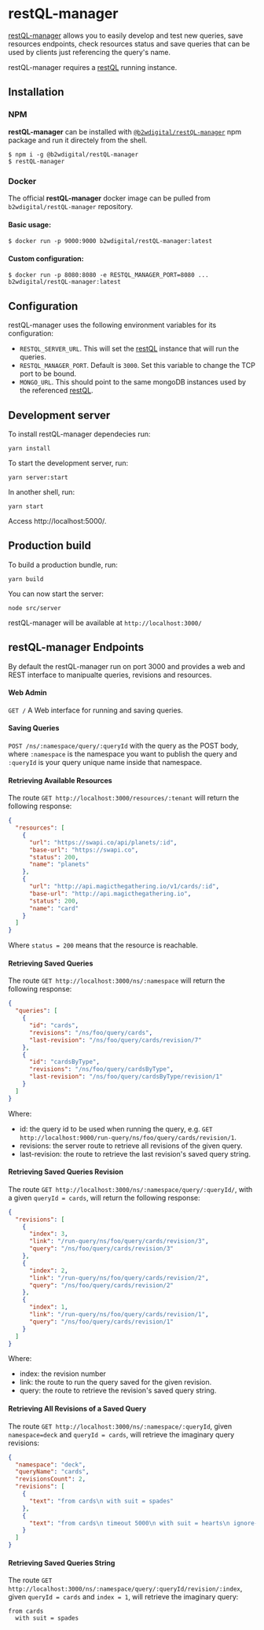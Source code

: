 # restQL-manager

[restQL-manager](https://github.com/B2W-BIT/restQL-manager) allows you to easily develop and test new queries, save resources endpoints, check resources status and save queries that can be used by clients just referencing the query's name.

restQL-manager requires a [restQL](https://github.com/b2wdigital/restQL-golang) running instance.

## Installation

### NPM

**restQL-manager** can be installed with [`@b2wdigital/restQL-manager`](https://www.npmjs.com/package/@b2wdigital/restQL-manager) npm package and run it directely from the shell.

```shell
$ npm i -g @b2wdigital/restQL-manager
$ restQL-manager
```

### Docker

The official **restQL-manager** docker image can be pulled from `b2wdigital/restQL-manager` repository.

#### Basic usage:

```shell
$ docker run -p 9000:9000 b2wdigital/restQL-manager:latest
```

#### Custom configuration:

```shell
$ docker run -p 8080:8080 -e RESTQL_MANAGER_PORT=8080 ... b2wdigital/restQL-manager:latest
```

## Configuration

restQL-manager uses the following environment variables for its configuration:

- `RESTQL_SERVER_URL`. This will set the [restQL](https://github.com/b2wdigital/restQL-golang) instance that will run the queries.
- `RESTQL_MANAGER_PORT`. Default is `3000`. Set this variable to change the TCP port to be bound.
- `MONGO_URL`. This should point to the same mongoDB instances used by the referenced [restQL](https://github.com/b2wdigital/restQL-golang).

## Development server

To install restQL-manager dependecies run:

```shell
yarn install
```

To start the development server, run:

```shell
yarn server:start
```

In another shell, run:

```shell
yarn start
```

Access http://localhost:5000/.

## Production build

To build a production bundle, run:

```shell
yarn build
```

You can now start the server:

```shell
node src/server
```

restQL-manager will be available at `http://localhost:3000/`

## restQL-manager Endpoints

By default the restQL-manager run on port 3000 and provides a web and REST interface to manipualte queries, revisions and resources.

#### Web Admin

`GET /` A Web interface for running and saving queries.

#### Saving Queries

`POST /ns/:namespace/query/:queryId` with the query as the POST body, where `:namespace` is the namespace you want to publish the query and `:queryId` is your query unique name inside that namespace.

#### Retrieving Available Resources

The route `GET http://localhost:3000/resources/:tenant` will return the following response:

```json
{
  "resources": [
    {
      "url": "https://swapi.co/api/planets/:id",
      "base-url": "https://swapi.co",
      "status": 200,
      "name": "planets"
    },
    {
      "url": "http://api.magicthegathering.io/v1/cards/:id",
      "base-url": "http://api.magicthegathering.io",
      "status": 200,
      "name": "card"
    }
  ]
}
```

Where `status = 200` means that the resource is reachable.

#### Retrieving Saved Queries

The route `GET http://localhost:3000/ns/:namespace` will return the following response:

```json
{
  "queries": [
    {
      "id": "cards",
      "revisions": "/ns/foo/query/cards",
      "last-revision": "/ns/foo/query/cards/revision/7"
    },
    {
      "id": "cardsByType",
      "revisions": "/ns/foo/query/cardsByType",
      "last-revision": "/ns/foo/query/cardsByType/revision/1"
    }
  ]
}
```

Where:

- id: the query id to be used when running the query, e.g. `GET http://localhost:9000/run-query/ns/foo/query/cards/revision/1`.
- revisions: the server route to retrieve all revisions of the given query.
- last-revision: the route to retrieve the last revision's saved query string.

#### Retrieving Saved Queries Revision

The route `GET http://localhost:3000/ns/:namespace/query/:queryId/`, with a given `queryId = cards`, will return the following response:

```json
{
  "revisions": [
    {
      "index": 3,
      "link": "/run-query/ns/foo/query/cards/revision/3",
      "query": "/ns/foo/query/cards/revision/3"
    },
    {
      "index": 2,
      "link": "/run-query/ns/foo/query/cards/revision/2",
      "query": "/ns/foo/query/cards/revision/2"
    },
    {
      "index": 1,
      "link": "/run-query/ns/foo/query/cards/revision/1",
      "query": "/ns/foo/query/cards/revision/1"
    }
  ]
}
```

Where:

- index: the revision number
- link: the route to run the query saved for the given revision.
- query: the route to retrieve the revision's saved query string.

#### Retrieving All Revisions of a Saved Query

The route `GET http://localhost:3000/ns/:namespace/:queryId`, given `namespace=deck` and `queryId = cards`, will retrieve the imaginary query revisions:

```json
{
  "namespace": "deck",
  "queryName": "cards",
  "revisionsCount": 2,
  "revisions": [
    {
      "text": "from cards\n with suit = spades"
    },
    {
      "text": "from cards\n timeout 5000\n with suit = hearts\n ignore-errors"
    }
  ]
}
```

#### Retrieving Saved Queries String

The route `GET http://localhost:3000/ns/:namespace/query/:queryId/revision/:index`, given `queryId = cards` and `index = 1`, will retrieve the imaginary query:

```restql
from cards
  with suit = spades
```
